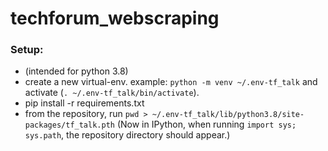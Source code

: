 # techforum_webscraping

### Setup:

- (intended for python 3.8)
- create a new virtual-env. example: `python -m venv ~/.env-tf_talk` and activate (`. ~/.env-tf_talk/bin/activate`).
- pip install -r requirements.txt
- from the repository, run `pwd > ~/.env-tf_talk/lib/python3.8/site-packages/tf_talk.pth` (Now in IPython, when running `import sys; sys.path`, the repository directory should appear.)
